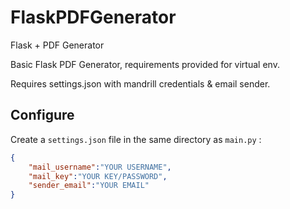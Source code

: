 # FlaskPDFGenerator
Flask + PDF Generator

Basic Flask PDF Generator, requirements provided for virtual env. 

Requires settings.json with mandrill credentials & email sender.

## Configure

Create a `settings.json` file in the same directory as `main.py` :

```json
{
    "mail_username":"YOUR USERNAME",
    "mail_key":"YOUR KEY/PASSWORD",
    "sender_email":"YOUR EMAIL"
}
```